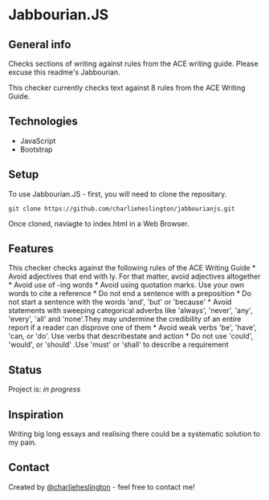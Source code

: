 # Jabbourian.JS

## General info
Checks sections of writing against rules from the ACE writing guide. Please excuse this readme's Jabbourian.

This checker currently checks text against 8 rules from the ACE Writing Guide.

## Technologies
* JavaScript
* Bootstrap

## Setup
To use Jabbourian.JS - first, you will need to clone the repositary.

    git clone https://github.com/charlieheslington/jabbourianjs.git

Once cloned, naviagte to index.html in a Web Browser.

## Features
This checker checks against the following rules of the ACE Writing Guide
    * Avoid adjectives that end with ly. For that matter, avoid adjectives altogether
    * Avoid use of -ing words
    * Avoid using quotation marks. Use your own words to cite a reference
    * Do not end a sentence with a preposition
    * Do not start a sentence with the words 'and', 'but' or 'because'
    * Avoid statements with sweeping categorical adverbs like 'always', 'never', 'any', 'every', 'all' and 'none'.They may undermine the credibility of an entire report if a reader can disprove one of them
    * Avoid weak verbs 'be', 'have', 'can, or 'do'. Use verbs that describestate and action
    * Do not use 'could', 'would', or 'should' .Use 'must' or 'shall' to describe a requirement

## Status
Project is: _in progress_

## Inspiration
Writing big long essays and realising there could be a systematic solution to my pain.

## Contact
Created by [@charlieheslington](charlie.hesli@gmail.com) - feel free to contact me!

